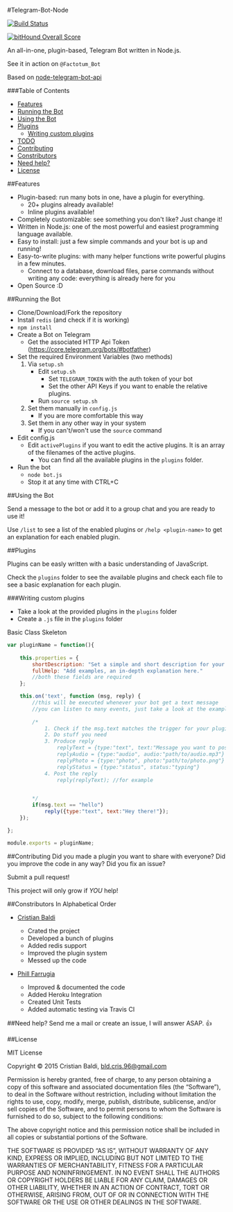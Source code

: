 #Telegram-Bot-Node

[![Build Status](https://travis-ci.org/crisbal/Telegram-Bot-Node.svg?branch=master)](https://travis-ci.org/crisbal/Telegram-Bot-Node)

[![bitHound Overall Score](https://www.bithound.io/github/crisbal/Telegram-Bot-Node/badges/score.svg)](https://www.bithound.io/github/crisbal/Telegram-Bot-Node)

An all-in-one, plugin-based, Telegram Bot written in Node.js. 

See it in action on `@Factotum_Bot`

Based on [node-telegram-bot-api](https://github.com/yagop/node-telegram-bot-api) 

<!-- START doctoc generated TOC please keep comment here to allow auto update -->
<!-- DON'T EDIT THIS SECTION, INSTEAD RE-RUN doctoc TO UPDATE -->
###Table of Contents

- [Features](#features)
- [Running the Bot](#running-the-bot)
- [Using the Bot](#using-the-bot)
- [Plugins](#plugins)
  - [Writing custom plugins](#writing-custom-plugins)
- [TODO](#todo)
- [Contributing](#contributing)
- [Constributors](#constributors)
- [Need help?](#need-help)
- [License](#license)

<!-- END doctoc generated TOC please keep comment here to allow auto update -->

##Features

* Plugin-based: run many bots in one, have a plugin for everything.
    * 20+ plugins already available!
    * Inline plugins available!
* Completely customizable: see something you don't like? Just change it!
* Written in Node.js: one of the most powerful and easiest programming language available.
* Easy to install: just a few simple commands and your bot is up and running!
* Easy-to-write plugins: with many helper functions write powerful plugins in a few minutes. 
    * Connect to a database, download files, parse commands without writing any code: everything is already here for you   
* Open Source :D

##Running the Bot

* Clone/Download/Fork the repository
* Install `redis` (and check if it is working)
* `npm install`
* Create a Bot on Telegram 
    * Get the associated HTTP Api Token (https://core.telegram.org/bots/#botfather)
* Set the required Environment Variables (two methods)
    1. Via `setup.sh`
        * Edit `setup.sh`
            * Set `TELEGRAM_TOKEN` with the auth token of your bot
            * Set the other API Keys if you want to enable the relative plugins.
        * Run `source setup.sh`
    2. Set them manually in `config.js`
        * If you are more comfortable this way
    3. Set them in any other way in your system
        * If you can't/won't use the `source` command     
* Edit config.js
    * Edit `activePlugins` if you want to edit the active plugins. It is an array of the filenames of the active plugins. 
        * You can find all the available plugins in the `plugins` folder.
* Run the bot
    * `node bot.js` 
    * Stop it at any time with CTRL+C

##Using the Bot

Send a message to the bot or add it to a group chat and you are ready to use it!

Use ```/list``` to see a list of the enabled plugins or ```/help <plugin-name>``` to get an explanation for each enabled plugin.

##Plugins

Plugins can be easly written with a basic understanding of JavaScript.

Check the ```plugins``` folder to see the available plugins and check each file to see a basic explanation for each plugin.

###Writing custom plugins

* Take a look at the provided plugins in the ```plugins``` folder
* Create a ```.js``` file in the ```plugins``` folder

Basic Class Skeleton
``` javascript
var pluginName = function(){
    
    this.properties = {
        shortDescription: "Set a simple and short description for your plugin here.",
        fullHelp: "Add examples, an in-depth explanation here."
        //both these fields are required
    };

    this.on('text', function (msg, reply) {
        //this will be executed whenever your bot get a text message
        //you can listen to many events, just take a look at the example plugins.
        
        /*
            1. Check if the msg.text matches the trigger for your plugin
            2. Do stuff you need
            3. Produce reply 
                replyText = {type:"text", text:"Message you want to post"}
                replyAudio = {type:"audio", audio:"path/to/audio.mp3"}
                replyPhoto = {type:"photo", photo:"path/to/photo.png"}
                replyStatus = {type:"status", status:"typing"}
            4. Post the reply
                reply(replyText); //for example


        */
        if(msg.text == "hello")
            reply({type:"text", text:"Hey there!"});
    });

};

module.exports = pluginName;
```

##Contributing
Did you made a plugin you want to share with everyone? Did you improve the code in any way? Did you fix an issue?

Submit a pull request! 

This project will only grow if *YOU* help!

##Constributors
In Alphabetical Order

* [Cristian Baldi](https://github.com/crisbal/)
    * Crated the project
    * Developed a bunch of plugins
    * Added redis support
    * Improved the plugin system
    * Messed up the code
    
* [Phill Farrugia](https://github.com/phillfarrugia/)
    * Improved & documented the code
    * Added Heroku Integration
    * Created Unit Tests
    * Added automatic testing via Travis CI 
    
##Need help?
Send me a mail or create an issue, I will answer ASAP. :+1:

##License

MIT License

Copyright © 2015 Cristian Baldi, bld.cris.96@gmail.com

Permission is hereby granted, free of charge, to any person obtaining a copy of this software and associated documentation files (the “Software”), to deal in the Software without restriction, including without limitation the rights to use, copy, modify, merge, publish, distribute, sublicense, and/or sell copies of the Software, and to permit persons to whom the Software is furnished to do so, subject to the following conditions:

The above copyright notice and this permission notice shall be included in all copies or substantial portions of the Software.

THE SOFTWARE IS PROVIDED “AS IS”, WITHOUT WARRANTY OF ANY KIND, EXPRESS OR IMPLIED, INCLUDING BUT NOT LIMITED TO THE WARRANTIES OF MERCHANTABILITY, FITNESS FOR A PARTICULAR PURPOSE AND NONINFRINGEMENT. IN NO EVENT SHALL THE AUTHORS OR COPYRIGHT HOLDERS BE LIABLE FOR ANY CLAIM, DAMAGES OR OTHER LIABILITY, WHETHER IN AN ACTION OF CONTRACT, TORT OR OTHERWISE, ARISING FROM, OUT OF OR IN CONNECTION WITH THE SOFTWARE OR THE USE OR OTHER DEALINGS IN THE SOFTWARE.
